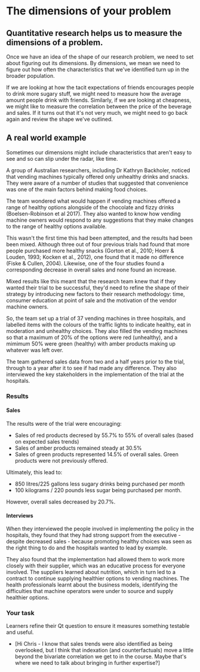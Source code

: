 # The dimensions of your problem

## Quantitative research helps us to measure the dimensions of a problem.

Once we have an idea of the shape of our research problem, we need to set about figuring out its dimensions.  By dimensions, we mean we need to figure out how often the characteristics that we've identified turn up in the broader population.  

If we are looking at how the tacit expectations of friends encourages people to drink more sugary stuff, we might need to measure how the average amount people drink with friends. Similarly, if we are looking at cheapness, we might like to measure the correlation between the price of the beverage and sales. If it turns out that it's not very much, we might need to go back again and review the shape we've outlined.  


## A real world example

Sometimes our dimensions might include characteristics that aren't easy to see and so can slip under the radar, like time.

A group of Australian researchers, including Dr Kathryn Backholer, noticed that vending machines typically offered only unhealthy drinks and snacks.  They were aware of a number of studies that suggested that convenience was one of the main factors behind making food choices. 

The team wondered what would happen if vending machines offered a range of healthy options alongside of the chocolate and fizzy drinks (Boelsen-Robinson et al 2017). They also wanted to know how vending machine owners would respond to any suggestions that they make changes to the range of healthy options available.

This wasn't the first time this had been attempted, and the results had been been mixed. Although three out of four previous trials  had found that more people purchased more healthy snacks (Gorton et al., 2010; Hoerr & Louden, 1993; Kocken et al., 2012), one found that it made no difference (Fiske & Cullen, 2004). Likewise, one of the four studies found a corresponding decrease in overall sales and none found an increase.

Mixed results like this meant that the research team knew that if they wanted their trial to be successful, they'd need to refine the shape of their strategy by introducing new factors to their research methodology: time, consumer education at point of sale and the motivation of the vendor machine owners. 

So, the team set up a trial of 37 vending machines in three hospitals, and labelled items with the colours of the traffic lights to indicate healthy, eat in moderation and unhealthy choices. They also filled the vending machines so that a maximum of 20% of the options were red (unhealthy), and a mimimum 50% were green (healthy) with amber products making up whatever was left over.

The team gathered sales data from two and a half years prior to the trial, through to a year after it to see if had made any difference.  They also interviewed the key stakeholders in the implementation of the trial at the hospitals.    

### Results

#### Sales

The results were of the trial were encouraging:
* Sales of red products decresed by 55.7% to 55% of overall sales (based on expected sales trends)
* Sales of amber products remained steady at 30.5%
* Sales of green products represented 14.5% of overall sales.  Green products were not previously offered.

Ultimately, this lead to:
* 850 litres/225 gallons less sugary drinks being purchased per month
* 100 kilograms / 220 pounds less sugar being purchased per month.

However, overall sales decreased by 20.7%. 

#### Interviews

When they interviewed the people involved in implementing the policy in the hospitals, they found that they had strong support from the executive - despite decreased sales - because promoting healthy choices was seen as the right thing to do and the hospitals wanted to lead by example.  

They also found that the implementation had allowed them to work more closely with their supplier, which was an educative process for everyone involved.  The suppliers learned about nutrition, which in turn led to a contract to continue supplying healthier options to vending machines.  The health professionals learnt about the business models, identifying the difficulties that machine operators were under to source and supply healthier options.  

### Your task

Learners refine their Qt question to ensure it measures something testable and useful.



*  [Hi Chris - I know that sales trends were also identified as being overlooked, but I think that indexation (and counterfactuals) move a little beyond the bivariate correlation we get to in the course.  Maybe that's where we need to talk about bringing in further expertise?]
